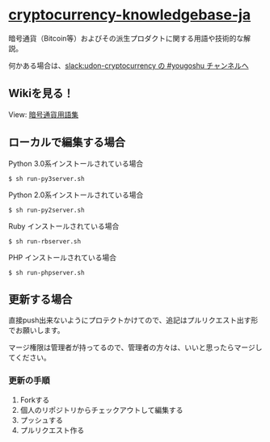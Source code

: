 # [cryptocurrency-knowledgebase-ja](http://crypto-users-jp.github.io/cryptocurrency-knowledgebase-ja)
暗号通貨（Bitcoin等）およびその派生プロダクトに関する用語や技術的な解説。

何かある場合は、[slack:udon-cryptocurrency の #yougoshu チャンネルへ](https://udon-cryptocurrency.slack.com/messages/yougoshu/)

## Wikiを見る！

View: [暗号通貨用語集](http://crypto-users-jp.github.io/cryptocurrency-knowledgebase-ja)

## ローカルで編集する場合

Python 3.0系インストールされている場合

```
$ sh run-py3server.sh
```

Python 2.0系インストールされている場合

```
$ sh run-py2server.sh
```

Ruby インストールされている場合

```
$ sh run-rbserver.sh
```

PHP インストールされている場合

```
$ sh run-phpserver.sh
```

## 更新する場合

直接push出来ないようにプロテクトかけてので、追記はプルリクエスト出す形でお願いします。

マージ権限は管理者が持ってるので、管理者の方々は、いいと思ったらマージしてください。

### 更新の手順

1. Forkする
2. 個人のリポジトリからチェックアウトして編集する
3. プッシュする
3. プルリクエスト作る
